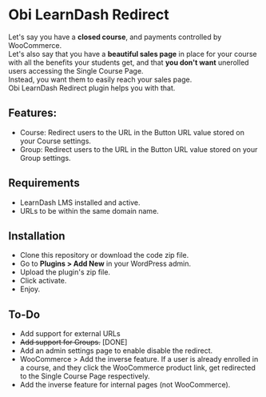 Obi LearnDash Redirect
=

Let's say you have a **closed course**, and payments controlled by WooCommerce.   
Let's also say that you have a **beautiful sales page** in place for your course with all the benefits your students get, and that **you don't want** unerolled users accessing the Single Course Page.   
Instead, you want them to easily reach your sales page.   
Obi LearnDash Redirect plugin helps you with that.   


Features:
-----------
- Course: Redirect users to the URL in the Button URL value stored on your Course settings.
- Group: Redirect users to the URL in the Button URL value stored on your Group settings.


Requirements
-----
- LearnDash LMS installed and active.
- URLs to be within the same domain name.


Installation
-------
- Clone this repository or download the code zip file.
- Go to **Plugins > Add New** in your WordPress admin.
- Upload the plugin's zip file.
- Click activate.
- Enjoy.


To-Do
-------------
- Add support for external URLs
- ~~Add support for Groups.~~ [DONE]
- Add an admin settings page to enable disable the redirect.
- WooCommerce > Add the inverse feature. If a user is already enrolled in a course, and they click the WooCommerce product link, get redirected to the Single Course Page respectively.
- Add the inverse feature for internal pages (not WooCommerce). 

